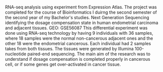 RNA-seq analysis using experiment from Expression Atlas.
The project was completed for the course of Bioinformatics I duirng the second semester of the second year of my Bachelor's studies.
Next Generation Sequencing identifying the dosage compensation state in human endometrial carcinoma and adjacent tissues. GEO: GSE56087
This differential experiment was done using RNA-seq technology by having 9 individuals with 36 samples, where 18 samples were the normal non-cancerous adjacent ones and the other 18 were the endometrial cancerous. Each individual had 2 samples takes from both tissues. 
The tissues were generated by Illumina 100-nucleotide paired-end sequencing. The main aim of the research was to understand if dosage compensation is completed properly in cancerous cell, or if some genes get over-activated in cancer tissue.

